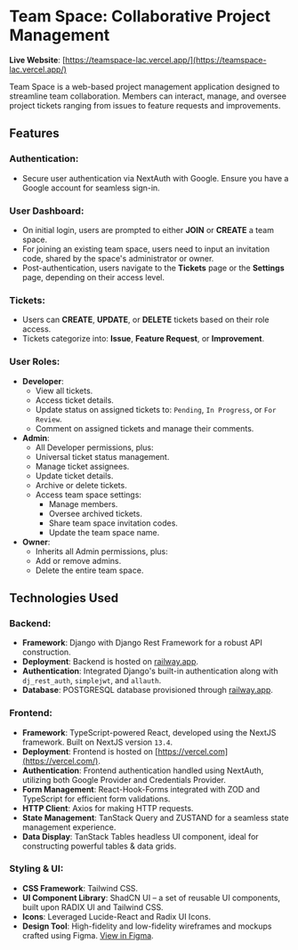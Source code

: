 # Team Space: Collaborative Project Management

**Live Website**: [https://teamspace-lac.vercel.app/](https://teamspace-lac.vercel.app/)

Team Space is a web-based project management application designed to streamline team collaboration. Members can interact, manage, and oversee project tickets ranging from issues to feature requests and improvements.

## Features

### Authentication:

- Secure user authentication via NextAuth with Google. Ensure you have a Google account for seamless sign-in.

### User Dashboard:

- On initial login, users are prompted to either **JOIN** or **CREATE** a team space.
- For joining an existing team space, users need to input an invitation code, shared by the space's administrator or owner.
- Post-authentication, users navigate to the **Tickets** page or the **Settings** page, depending on their access level.

### Tickets:

- Users can **CREATE**, **UPDATE**, or **DELETE** tickets based on their role access.
- Tickets categorize into: **Issue**, **Feature Request**, or **Improvement**.

### User Roles:

- **Developer**:
  - View all tickets.
  - Access ticket details.
  - Update status on assigned tickets to: `Pending`, `In Progress`, or `For Review`.
  - Comment on assigned tickets and manage their comments.
- **Admin**:
  - All Developer permissions, plus:
  - Universal ticket status management.
  - Manage ticket assignees.
  - Update ticket details.
  - Archive or delete tickets.
  - Access team space settings:
    - Manage members.
    - Oversee archived tickets.
    - Share team space invitation codes.
    - Update the team space name.
- **Owner**:
  - Inherits all Admin permissions, plus:
  - Add or remove admins.
  - Delete the entire team space.

## Technologies Used

### Backend:

- **Framework**: Django with Django Rest Framework for a robust API construction.
- **Deployment**: Backend is hosted on [railway.app](https://railway.app).
- **Authentication**: Integrated Django's built-in authentication along with `dj_rest_auth`, `simplejwt`, and `allauth`.
- **Database**: POSTGRESQL database provisioned through [railway.app](https://railway.app).

### Frontend:

- **Framework**: TypeScript-powered React, developed using the NextJS framework. Built on NextJS version `13.4`.
- **Deployment**: Frontend is hosted on [https://vercel.com](https://vercel.com/).
- **Authentication**: Frontend authentication handled using NextAuth, utilizing both Google Provider and Credentials Provider.
- **Form Management**: React-Hook-Forms integrated with ZOD and TypeScript for efficient form validations.
- **HTTP Client**: Axios for making HTTP requests.
- **State Management**: TanStack Query and ZUSTAND for a seamless state management experience.
- **Data Display**: TanStack Tables headless UI component, ideal for constructing powerful tables & data grids.

### Styling & UI:

- **CSS Framework**: Tailwind CSS.
- **UI Component Library**: ShadCN UI – a set of reusable UI components, built upon RADIX UI and Tailwind CSS.
- **Icons**: Leveraged Lucide-React and Radix UI Icons.
- **Design Tool**: High-fidelity and low-fidelity wireframes and mockups crafted using Figma. [View in Figma](https://www.figma.com/file/kN00BA9TDNWaN7NTrBE0fY/Team-Space?type=design&node-id=0%3A1&mode=design&t=P9PNRvqVDXhjDh4P-1).
